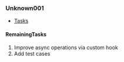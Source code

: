 ### Unknown001

- [Tasks](TODO.md)

#### RemainingTasks
1. Improve async operations via custom hook
2. Add test cases